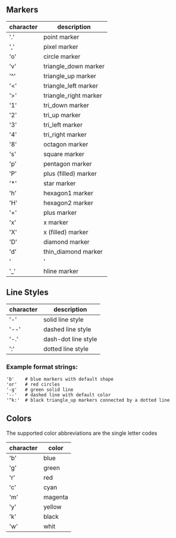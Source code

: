 ## Markers

| character | description |
| ------ | ------ |
| '.' | point marker |
| ',' | pixel marker |
| 'o' | circle marker |
| 'v' | triangle_down marker |
| '^' | triangle_up marker |
| '<' | triangle_left marker |
| '>' | triangle_right marker |
| '1' | tri_down marker |
| '2' | tri_up marker |
| '3' | tri_left marker |
| '4' | tri_right marker |
| '8' | octagon marker |
| 's' | square marker |
| 'p' | pentagon marker |
| 'P' | plus (filled) marker |
| '*' | star marker |
| 'h' | hexagon1 marker |
| 'H' | hexagon2 marker |
| '+' | plus marker |
| 'x' | x marker |
| 'X' | x (filled) marker |
| 'D' | diamond marker |
| 'd' | thin_diamond marker |
| '|' | vline marker |
| '_' | hline marker| |


## Line Styles

| character | description |
| ------ | ------ |
| '-' | solid line style |
| '--' | dashed line style |
| '-.' | dash-dot line style |
| ':' | dotted line style |


### Example format strings:

```
'b'    # blue markers with default shape
'or'   # red circles
'-g'   # green solid line
'--'   # dashed line with default color
'^k:'  # black triangle_up markers connected by a dotted line
```

## Colors

The supported color abbreviations are the single letter codes

| character | color |
| ------ | ------ |
| 'b' | blue |
| 'g' | green |
| 'r' | red |
| 'c' | cyan |
| 'm' | magenta |
| 'y' | yellow |
| 'k' | black |
| 'w' | whit |